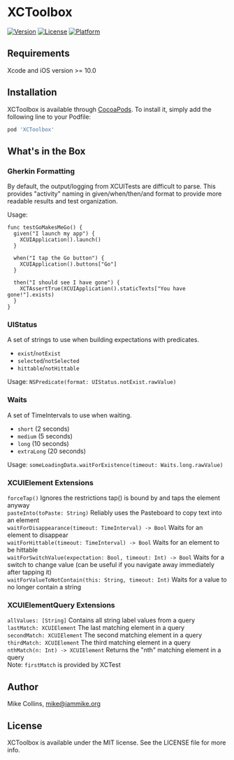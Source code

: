 # XCToolbox

[![Version](https://img.shields.io/cocoapods/v/XCToolbox.svg?style=flat)](https://cocoapods.org/pods/XCToolbox)
[![License](https://img.shields.io/cocoapods/l/XCToolbox.svg?style=flat)](https://cocoapods.org/pods/XCToolbox)
[![Platform](https://img.shields.io/cocoapods/p/XCToolbox.svg?style=flat)](https://cocoapods.org/pods/XCToolbox)

## Requirements

Xcode and iOS version >= 10.0

## Installation

XCToolbox is available through [CocoaPods](https://cocoapods.org). To install
it, simply add the following line to your Podfile:

```ruby
pod 'XCToolbox'
```

## What's in the Box

### Gherkin Formatting

By default, the output/logging from XCUITests are difficult to parse. This provides "activity" naming in given/when/then/and format to provide more readable results and test organization.

Usage:
```
func testGoMakesMeGo() {
  given("I launch my app") {
    XCUIApplication().launch()
  }
  
  when("I tap the Go button") {
    XCUIApplication().buttons["Go"]
  }
     
  then("I should see I have gone") {
    XCTAssertTrue(XCUIApplication().staticTexts["You have gone!"].exists)
  }
}
```

### UIStatus

A set of strings to use when building expectations with predicates.

- `exist`/`notExist`
- `selected`/`notSelected`
- `hittable`/`notHittable`

Usage: `NSPredicate(format: UIStatus.notExist.rawValue)`

### Waits

A set of TimeIntervals to use when waiting.

- `short` (2 seconds)
- `medium` (5 seconds)
- `long` (10 seconds)
- `extraLong` (20 seconds)

Usage: `someLoadingData.waitForExistence(timeout: Waits.long.rawValue)`

### XCUIElement Extensions

`forceTap()` Ignores the restrictions tap() is bound by and taps the element anyway  
`pasteInto(toPaste: String)` Reliably uses the Pasteboard to copy text into an element  
`waitForDisappearance(timeout: TimeInterval) -> Bool` Waits for an element to disappear  
`waitForHittable(timeout: TimeInterval) -> Bool` Waits for an element to be hittable  
`waitForSwitchValue(expectation: Bool, timeout: Int) -> Bool` Waits for a switch to change value (can be useful if you navigate away immediately after tapping it)  
`waitForValueToNotContain(this: String, timeout: Int)` Waits for a value to no longer contain a string  

### XCUIElementQuery Extensions

`allValues: [String]` Contains all string label values from a query  
`lastMatch: XCUIElement` The last matching element in a query  
`secondMatch: XCUIElement` The second matching element in a query  
`thirdMatch: XCUIElement` The third matching element in a query  
`nthMatch(n: Int) -> XCUIElement` Returns the "nth" matching element in a query  
Note: `firstMatch` is provided by XCTest  

## Author

Mike Collins, mike@iammike.org

## License

XCToolbox is available under the MIT license. See the LICENSE file for more info.
